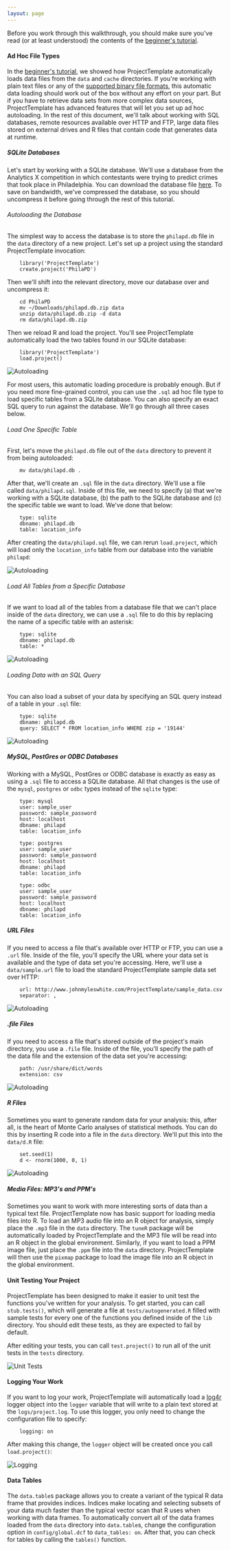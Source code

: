 ```yaml
---
layout: page
---
```

Before you work through this walkthrough, you should make sure you've read (or at least understood) the contents of the [beginner's tutorial](./getting_started.html).

#### Ad Hoc File Types
In the [beginner's tutorial](./getting_started.html), we showed how ProjectTemplate automatically loads data files from the `data` and `cache` directories. If you're working with plain text files or any of the [supported binary file formats](./file_formats.html), this automatic data loading should work out of the box without any effort on your part. But if you have to retrieve data sets from more complex data sources, ProjectTemplate has advanced features that will let you set up ad hoc autoloading. In the rest of this document, we'll talk about working with SQL databases, remote resources available over HTTP and FTP, large data files stored on external drives and R files that contain code that generates data at runtime.

##### SQLite Databases
Let's start by working with a SQLite database. We'll use a database from the Analytics X competition in which contestants were trying to predict crimes that took place in Philadelphia. You can download the database file [here](./philapd.db.zip). To save on bandwidth, we've compressed the database, so you should uncompress it before going through the rest of this tutorial.

###### Autoloading the Database
The simplest way to access the database is to store the `philapd.db` file in the `data` directory of a new project. Let's set up a project using the standard ProjectTemplate invocation:

        library('ProjectTemplate')
        create.project('PhilaPD')

Then we'll shift into the relevant directory, move our database over and uncompress it:

        cd PhilaPD
        mv ~/Downloads/philapd.db.zip data
        unzip data/philapd.db.zip -d data
        rm data/philapd.db.zip 
    
Then we reload R and load the project. You'll see ProjectTemplate automatically load the two tables found in our SQLite database:

        library('ProjectTemplate')
        load.project()
        
![Autoloading](./mastering1.png)

For most users, this automatic loading procedure is probably enough. But if you need more fine-grained control, you can use the `.sql` ad hoc file type to load specific tables from a SQLite database. You can also specify an exact SQL query to run against the database. We'll go through all three cases below.

###### Load One Specific Table

First, let's move the `philapd.db` file out of the `data` directory to prevent it from being autoloaded:

        mv data/philapd.db .

After that, we'll create an `.sql` file in the `data` directory. We'll use a file called `data/philapd.sql`. Inside of this file, we need to specify (a) that we're working with a SQLite database, (b) the path to the SQLite database and (c) the specific table we want to load. We've done that below:

        type: sqlite
        dbname: philapd.db
        table: location_info

After creating the `data/philapd.sql` file, we can rerun `load.project`, which will load only the `location_info` table from our database into the variable `philapd`:

![Autoloading](./mastering2.png)

###### Load All Tables from a Specific Database
If we want to load all of the tables from a database file that we can't place inside of the `data` directory, we can use a `.sql` file to do this by replacing the name of a specific table with an asterisk:

        type: sqlite
        dbname: philapd.db
        table: *

![Autoloading](./mastering3.png)

###### Loading Data with an SQL Query
You can also load a subset of your data by specifying an SQL query instead of a table in your `.sql` file:

        type: sqlite
        dbname: philapd.db
        query: SELECT * FROM location_info WHERE zip = '19144'

![Autoloading](./mastering4.png)

##### MySQL, PostGres or ODBC Databases
Working with a MySQL, PostGres or ODBC database is exactly as easy as using a `.sql` file to access a SQLite database. All that changes is the use of the `mysql`, `postgres` or `odbc` types instead of the `sqlite` type:

        type: mysql
        user: sample_user
        password: sample_password
        host: localhost
        dbname: philapd
        table: location_info

        type: postgres
        user: sample_user
        password: sample_password
        host: localhost
        dbname: philapd
        table: location_info

        type: odbc
        user: sample_user
        password: sample_password
        host: localhost
        dbname: philapd
        table: location_info

##### URL Files
If you need to access a file that's available over HTTP or FTP, you can use a `.url` file. Inside of the file, you'll specify the URL where your data set is available and the type of data set you're accessing. Here, we'll use a `data/sample.url` file to load the standard ProjectTemplate sample data set over HTTP:

        url: http://www.johnmyleswhite.com/ProjectTemplate/sample_data.csv
        separator: ,

![Autoloading](./mastering5.png)

##### .file Files
If you need to access a file that's stored outside of the project's main directory, you use a `.file` file. Inside of the file, you'll specify the path of the data file and the extension of the data set you're accessing:

        path: /usr/share/dict/words
        extension: csv

![Autoloading](./mastering6.png)

##### R Files
Sometimes you want to generate random data for your analysis: this, after all, is the heart of Monte Carlo analyses of statistical methods. You can do this by inserting R code into a file in the `data` directory. We'll put this into the `data/d.R` file:

        set.seed(1)
        d <- rnorm(1000, 0, 1)

![Autoloading](./mastering7.png)

##### Media Files: MP3's and PPM's
Sometimes you want to work with more interesting sorts of data than a typical text file. ProjectTemplate now has basic support for loading media files into R. To load an MP3 audio file into an R object for analysis, simply place the `.mp3` file in the `data` directory. The `tuneR` package will be automatically loaded by ProjectTemplate and the MP3 file will be read into an R object in the global environment. Similarly, if you want to load a PPM image file, just place the `.ppm` file into the `data` directory. ProjectTemplate will then use the `pixmap` package to load the image file into an R object in the global environment.

#### Unit Testing Your Project
ProjectTemplate has been designed to make it easier to unit test the functions you've written for your analysis. To get started, you can call `stub.tests()`, which will generate a file at `tests/autogenerated.R` filled with sample tests for every one of the functions you defined inside of the `lib` directory. You should edit these tests, as they are expected to fail by default.

After editing your tests, you can call `test.project()` to run all of the unit tests in the `tests` directory.

![Unit Tests](./unit_tests.png)

#### Logging Your Work
If you want to log your work, ProjectTemplate will automatically load a [log4r](https://github.com/johnmyleswhite/log4r) logger object into the `logger` variable that will write to a plain text stored at the `logs/project.log`. To use this logger, you only need to change the configuration file to specify:

        logging: on

After making this change, the `logger` object will be created once you call `load.project()`:

![Logging](./logging.png)

#### Data Tables
The `data.table`s package allows you to create a variant of the typical R data frame that provides indices. Indices make locating and selecting subsets of your data much faster than the typical vector scan that R uses when working with data frames. To automatically convert all of the data frames loaded from the `data` directory into `data.table`s, change the configuration option in `config/global.dcf` to `data_tables: on`. After that, you can check for tables by calling the `tables()` function.
